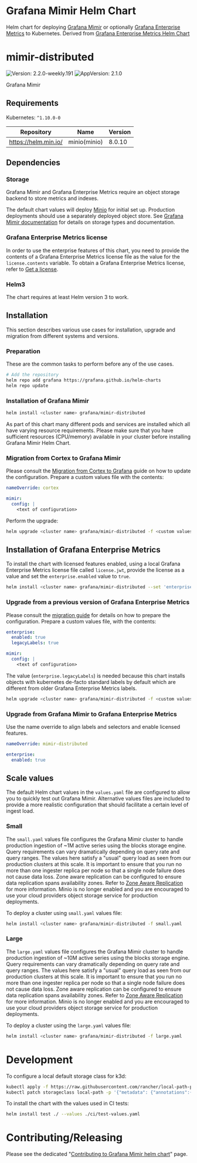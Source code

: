 # Grafana Mimir Helm Chart

Helm chart for deploying [Grafana Mimir](https://grafana.com/docs/mimir/v2.1.x/) or optionally [Grafana Enterprise Metrics](https://grafana.com/docs/enterprise-metrics/v2.1.x/) to Kubernetes. Derived from [Grafana Enterprise Metrics Helm Chart](https://github.com/grafana/helm-charts/blob/main/charts/enterprise-metrics/README.md)

# mimir-distributed

![Version: 2.2.0-weekly.191](https://img.shields.io/badge/Version-2.2.0--weekly.191-informational?style=flat-square) ![AppVersion: 2.1.0](https://img.shields.io/badge/AppVersion-2.1.0-informational?style=flat-square)

Grafana Mimir

## Requirements

Kubernetes: `^1.10.0-0`

| Repository | Name | Version |
|------------|------|---------|
| https://helm.min.io/ | minio(minio) | 8.0.10 |

## Dependencies

### Storage

Grafana Mimir and Grafana Enterprise Metrics require an object storage backend to store metrics and indexes.

The default chart values will deploy [Minio](https://min.io) for initial set up. Production deployments should use a separately deployed object store.
See [Grafana Mimir documentation](https://grafana.com/docs/mimir/v2.1.x/) for details on storage types and documentation.

### Grafana Enterprise Metrics license

In order to use the enterprise features of this chart, you need to provide the contents of a Grafana Enterprise Metrics license file as the value for the `license.contents` variable.
To obtain a Grafana Enterprise Metrics license, refer to [Get a license](https://grafana.com/docs/enterprise-metrics/v2.1.x/setup/#get-a-gem-license).

### Helm3

The chart requires at least Helm version 3 to work.

## Installation

This section describes various use cases for installation, upgrade and migration from different systems and versions.

### Preparation

These are the common tasks to perform before any of the use cases.

```bash
# Add the repository
helm repo add grafana https://grafana.github.io/helm-charts
helm repo update
```

### Installation of Grafana Mimir

```bash
helm install <cluster name> grafana/mimir-distributed
```

As part of this chart many different pods and services are installed which all
have varying resource requirements. Please make sure that you have sufficient
resources (CPU/memory) available in your cluster before installing Grafana Mimir Helm Chart.

### Migration from Cortex to Grafana Mimir

Please consult the [Migration from Cortex to Grafana](https://grafana.com/docs/mimir/v2.1.x/migration-guide/migrating-from-cortex/) guide on how to update the configuration.
Prepare a custom values file with the contents:

```yaml
nameOverride: cortex

mimir:
  config: |
    <text of configuration>
```

Perform the upgrade:

```bash
helm upgrade <cluster name> grafana/mimir-distributed -f <custom values file>
```

## Installation of Grafana Enterprise Metrics

To install the chart with licensed features enabled, using a local Grafana Enterprise Metrics license file called `license.jwt`, provide the license as a value and set the `enterprise.enabled` value to `true`.

```bash
helm install <cluster name> grafana/mimir-distributed --set 'enterprise.enabled=true' --set-file 'license.contents=./license.jwt'
```

### Upgrade from a previous version of Grafana Enterprise Metrics

Please consult the [migration guide](https://grafana.com/docs/enterprise-metrics/v2.1.x/migrating-from-gem-1.7/) for details on how to prepare the configuration. Prepare a custom values file, with the contents:

```yaml
enterprise:
  enabled: true
  legacyLabels: true

mimir:
  config: |
    <text of configuration>
```

The value (`enterprise.legacyLabels`) is needed because this chart installs objects with kubernetes de-facto standard labels by default which are different from older Grafana Enterprise Metrics labels.

```bash
helm upgrade <cluster name> grafana/mimir-distributed -f <custom values file> --set-file 'license.contents=./license.jwt'
```

### Upgrade from Grafana Mimir to Grafana Enterprise Metrics

Use the name override to align labels and selectors and enable licensed features.

```yaml
nameOverride: mimir-distributed

enterprise:
  enabled: true
```

## Scale values

The default Helm chart values in the `values.yaml` file are configured to allow you to quickly test out Grafana Mimir.
Alternative values files are included to provide a more realistic configuration that should facilitate a certain level of ingest load.

### Small

The `small.yaml` values file configures the Grafana Mimir cluster to
handle production ingestion of ~1M active series using the blocks storage engine.
Query requirements can vary dramatically depending on query rate and query
ranges. The values here satisfy a "usual" query load as seen from our
production clusters at this scale.
It is important to ensure that you run no more than one ingester replica
per node so that a single node failure does not cause data loss. Zone aware
replication can be configured to ensure data replication spans availability
zones. Refer to [Zone Aware Replication](https://grafana.com/docs/mimir/v2.1.x/operators-guide/configuring/configuring-zone-aware-replication/)
for more information.
Minio is no longer enabled and you are encouraged to use your cloud providers
object storage service for production deployments.

To deploy a cluster using `small.yaml` values file:

```bash
helm install <cluster name> grafana/mimir-distributed -f small.yaml
```

### Large

The `large.yaml` values file configures the Grafana Mimir cluster to
handle production ingestion of ~10M active series using the blocks
storage engine.
Query requirements can vary dramatically depending on query rate and query
ranges. The values here satisfy a "usual" query load as seen from our
production clusters at this scale.
It is important to ensure that you run no more than one ingester replica
per node so that a single node failure does not cause data loss. Zone aware
replication can be configured to ensure data replication spans availability
zones. Refer to [Zone Aware Replication](https://grafana.com/docs/mimir/v2.1.x/operators-guide/configuring/configuring-zone-aware-replication/)
for more information.
Minio is no longer enabled and you are encouraged to use your cloud providers
object storage service for production deployments.

To deploy a cluster using the `large.yaml` values file:

```bash
helm install <cluster name> grafana/mimir-distributed -f large.yaml
```

# Development

To configure a local default storage class for k3d:

```bash
kubectl apply -f https://raw.githubusercontent.com/rancher/local-path-provisioner/master/deploy/local-path-storage.yaml
kubectl patch storageclass local-path -p '{"metadata": {"annotations":{"storageclass.kubernetes.io/is-default-class":"true"}}}'
```

To install the chart with the values used in CI tests:

```bash
helm install test ./ --values ./ci/test-values.yaml
```

# Contributing/Releasing

Please see the dedicated "[Contributing to Grafana Mimir helm chart](https://github.com/grafana/mimir/tree/main/docs/internal/contributing/contributing-to-helm-chart.md)" page.
